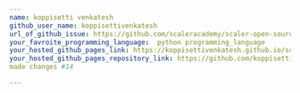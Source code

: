 ```yaml
---
name: koppisetti venkatesh
github_user_name: koppisettivenkatesh
url_of_github_issue: https://github.com/scaleracademy/scaler-open-source-september-challenge/issues/29
your_favroite_programming_language:  python programming_language
your_hosted_github_pages_link: https://koppisettivenkatesh.github.io/scaler-challenge-23/
your_hosted_github_pages_repository_link: https://github.com/koppisettivenkatesh/scaler-challenge-23
made changes #14

---
```


